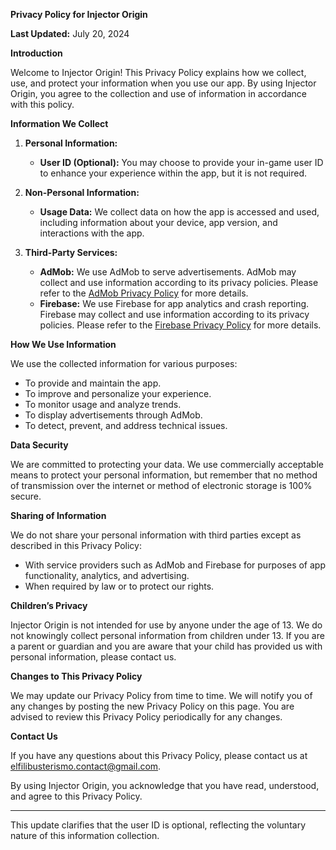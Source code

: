 **Privacy Policy for Injector Origin**

**Last Updated:** July 20, 2024

**Introduction**

Welcome to Injector Origin! This Privacy Policy explains how we collect, use, and protect your information when you use our app. By using Injector Origin, you agree to the collection and use of information in accordance with this policy.

**Information We Collect**

1. **Personal Information:**
   - **User ID (Optional):** You may choose to provide your in-game user ID to enhance your experience within the app, but it is not required.

2. **Non-Personal Information:**
   - **Usage Data:** We collect data on how the app is accessed and used, including information about your device, app version, and interactions with the app.

3. **Third-Party Services:**
   - **AdMob:** We use AdMob to serve advertisements. AdMob may collect and use information according to its privacy policies. Please refer to the [AdMob Privacy Policy](https://policies.google.com/privacy) for more details.
   - **Firebase:** We use Firebase for app analytics and crash reporting. Firebase may collect and use information according to its privacy policies. Please refer to the [Firebase Privacy Policy](https://firebase.google.com/support/privacy) for more details.

**How We Use Information**

We use the collected information for various purposes:
- To provide and maintain the app.
- To improve and personalize your experience.
- To monitor usage and analyze trends.
- To display advertisements through AdMob.
- To detect, prevent, and address technical issues.

**Data Security**

We are committed to protecting your data. We use commercially acceptable means to protect your personal information, but remember that no method of transmission over the internet or method of electronic storage is 100% secure.

**Sharing of Information**

We do not share your personal information with third parties except as described in this Privacy Policy:
- With service providers such as AdMob and Firebase for purposes of app functionality, analytics, and advertising.
- When required by law or to protect our rights.

**Children’s Privacy**

Injector Origin is not intended for use by anyone under the age of 13. We do not knowingly collect personal information from children under 13. If you are a parent or guardian and you are aware that your child has provided us with personal information, please contact us.

**Changes to This Privacy Policy**

We may update our Privacy Policy from time to time. We will notify you of any changes by posting the new Privacy Policy on this page. You are advised to review this Privacy Policy periodically for any changes.

**Contact Us**

If you have any questions about this Privacy Policy, please contact us at elfilibusterismo.contact@gmail.com.

By using Injector Origin, you acknowledge that you have read, understood, and agree to this Privacy Policy.

---

This update clarifies that the user ID is optional, reflecting the voluntary nature of this information collection.
